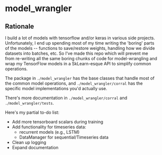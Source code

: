 # model_wrangler

## Rationale
I build a lot of models with tensorflow and/or keras in various side projects. Unfortunately, I end up spending most of my time writing the 'boring' parts of the models -- functions to save/restore weights, handling how we divide datasets into batches, etc. So I've made this repo which will prevent me from re-writing all the same boring chunks of code for model-wrangling and wrap my TensorFlow models in a SkLearn-esque API to simplify common operations.

The package in `./model_wrangler` has the base classes that handle most of the common model operations, and `./model_wrangler/corral` has the specific model implementations you'd actually use.

There's more documentation in `./model_wrangler/corral` and `./model_wrangler/tests`.

Here's my partial to-do list:

* Add more tensorboard scalars during training
* Add functionality for timeseries data:
    * recurrent models (e.g., LSTM)
    * DataManager for sequential/Timeseries data
* Clean up logging
* Expand documentation

